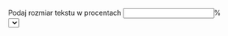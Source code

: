 <!DOCTYPE html>
<html lang="pl">
<head>
    <meta charset="UTF-8">
    <meta http-equiv="X-UA-Compatible" content="IE=edge">
    <meta name="viewport" content="width=device-width, initial-scale=1.0">
    <title>Document</title>
</head>
<body>
    <label>Podaj rozmiar tekstu w procentach
    <input id="rozmiarTekstu" type="number">%<br>
</label>
<select onchange = "typCzcionki(this.value)">
   
</select>
</body>
</html>
